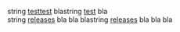 <span data-ttu-id="12e66-101">string [testtest] bla</span><span class="sxs-lookup"><span data-stu-id="12e66-101">string [test] bla</span></span>   
<span data-ttu-id="12e66-102">string [releases] bla bla bla</span><span class="sxs-lookup"><span data-stu-id="12e66-102">string [releases] bla bla bla</span></span>


<!-- [download-center]: TODO -->
[releases]: https://github.com/PowerShell/PowerShell/releases  
[testtest]: https://google.com
[test]: https://google.com
